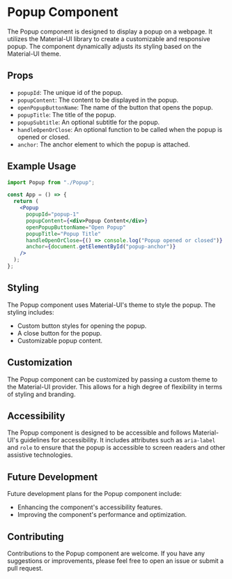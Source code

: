 # Popup Component

The Popup component is designed to display a popup on a webpage. It utilizes the Material-UI library to create a customizable and responsive popup. The component dynamically adjusts its styling based on the Material-UI theme.

## Props

- `popupId`: The unique id of the popup.
- `popupContent`: The content to be displayed in the popup.
- `openPopupButtonName`: The name of the button that opens the popup.
- `popupTitle`: The title of the popup.
- `popupSubtitle`: An optional subtitle for the popup.
- `handleOpenOrClose`: An optional function to be called when the popup is opened or closed.
- `anchor`: The anchor element to which the popup is attached.

## Example Usage

```jsx
import Popup from "./Popup";

const App = () => {
  return (
    <Popup
      popupId="popup-1"
      popupContent={<div>Popup Content</div>}
      openPopupButtonName="Open Popup"
      popupTitle="Popup Title"
      handleOpenOrClose={() => console.log("Popup opened or closed")}
      anchor={document.getElementById("popup-anchor")}
    />
  );
};
```

## Styling

The Popup component uses Material-UI's theme to style the popup. The styling includes:

- Custom button styles for opening the popup.
- A close button for the popup.
- Customizable popup content.

## Customization

The Popup component can be customized by passing a custom theme to the Material-UI provider. This allows for a high degree of flexibility in terms of styling and branding.

## Accessibility

The Popup component is designed to be accessible and follows Material-UI's guidelines for accessibility. It includes attributes such as `aria-label` and `role` to ensure that the popup is accessible to screen readers and other assistive technologies.

## Future Development

Future development plans for the Popup component include:

- Enhancing the component's accessibility features.
- Improving the component's performance and optimization.

## Contributing

Contributions to the Popup component are welcome. If you have any suggestions or improvements, please feel free to open an issue or submit a pull request.
